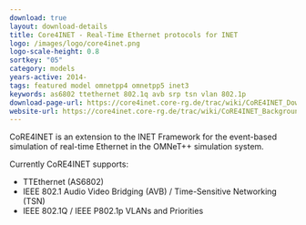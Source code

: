 ```yaml
---
download: true
layout: download-details
title: Core4INET - Real-Time Ethernet protocols for INET
logo: /images/logo/core4inet.png
logo-scale-height: 0.8
sortkey: "05"
category: models
years-active: 2014-
tags: featured model omnetpp4 omnetpp5 inet3
keywords: as6802 ttethernet 802.1q avb srp tsn vlan 802.1p
download-page-url: https://core4inet.core-rg.de/trac/wiki/CoRE4INET_Download
website-url: https://core4inet.core-rg.de/trac/wiki/CoRE4INET_Background
---
```


CoRE4INET is an extension to the INET Framework for the event-based simulation
of real-time Ethernet in the OMNeT++ simulation system.

Currently CoRE4INET supports:
- TTEthernet (AS6802)
- IEEE 802.1 Audio Video Bridging (AVB) / Time-Sensitive Networking (TSN)
- IEEE 802.1Q / IEEE P802.1p VLANs and Priorities
